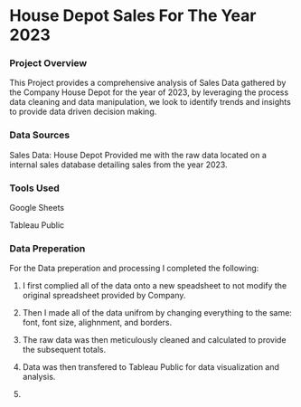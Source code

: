 # House Depot Sales For The Year 2023

### Project Overview

This Project provides a comprehensive analysis of Sales Data gathered by the Company House Depot for the year of 2023, by leveraging the process data cleaning and data manipulation, we look to identify trends and insights to provide data driven decision making.

### Data Sources

Sales Data: House Depot Provided me with the raw data located on a internal sales database detailing sales from the year 2023.

### Tools Used

Google Sheets

Tableau Public

### Data Preperation 

For the Data preperation and processing I completed the following:
  1. I first complied all of the data onto a new speadsheet to not modify the original spreadsheet provided by Company.
  2. Then I made all of the data unifrom by changing everything to the same: font, font size, alighnment, and borders.
  3. The raw data was then meticulously cleaned and calculated to provide the subsequent totals.
  4. Data was then transfered to Tableau Public for  data visualization and analysis.

  5. 
